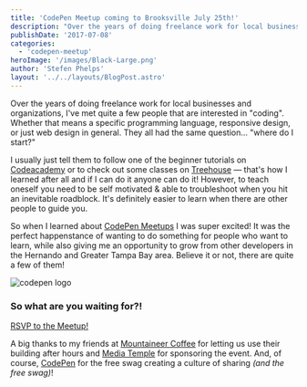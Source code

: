 ```yaml
---
title: 'CodePen Meetup coming to Brooksville July 25th!'
description: "Over the years of doing freelance work for local businesses and organizations, I've met quite a few people that are interested in 'coding'. Whether that means a specific programming language, responsive design, or just web design in general. They all had the same question... where do I start?"
publishDate: '2017-07-08'
categories:
  - 'codepen-meetup'
heroImage: '/images/Black-Large.png'
author: 'Stefen Phelps'
layout: '../../layouts/BlogPost.astro'
---
```


Over the years of doing freelance work for local businesses and organizations, I've met quite a few people that are interested in "coding". Whether that means a specific programming language, responsive design, or just web design in general. They all had the same question... "where do I start?"

I usually just tell them to follow one of the beginner tutorials on [Codeacademy](https://www.codecademy.com/) or to check out some classes on [Treehouse](https://teamtreehouse.com/) — that's how I learned after all and if I can do it anyone can do it! However, to teach oneself you need to be self motivated & able to troubleshoot when you hit an inevitable roadblock. It's definitely easier to learn when there are other people to guide you.

So when I learned about [CodePen Meetups](https://blog.codepen.io/meetups/) I was super excited! It was the perfect happenstance of wanting to do something for people who want to learn, while also giving me an opportunity to grow from other developers in the Hernando and Greater Tampa Bay area. Believe it or not, there are quite a few of them!

![codepen logo](/images/Button-Black-Large.png)

### So what are you waiting for?!

[RSVP to the Meetup!](https://nvite.com/BrooksvilleCode/qlgnr8)

A big thanks to my friends at [Mountaineer Coffee](https://www.mountaineercoffee.com/) for letting us use their building after hours and [Media Temple](https://mediatemple.net/?utm_source=CodePen&utm_medium=email&utm_campaign=meetup) for sponsoring the event. And, of course, [CodePen](https://codepen.io) for the free swag creating a culture of sharing *(and the free swag)*!
